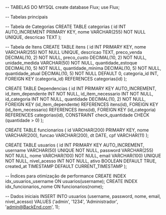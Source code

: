 -- TABELAS DO MYSQL
create database Flux;
use Flux;

-- Tabelas principais


-- Tabela de Categorias
CREATE TABLE categorias (
id INT AUTO_INCREMENT PRIMARY KEY,
nome VARCHAR(255) NOT NULL UNIQUE,
descricao TEXT
);

-- Tabela de Itens
CREATE TABLE itens (
id INT PRIMARY KEY,
nome VARCHAR(255) NOT NULL UNIQUE,
descricao TEXT,
preco_venda DECIMAL(10, 2) NOT NULL,
preco_custo DECIMAL(10, 2) NOT NULL,
unidade_medida VARCHAR(50) NOT NULL,
quantidade_estoque DECIMAL(10, 5) NOT NULL,
quantidade_minima DECIMAL(10, 5) NOT NULL,
quantidade_atual DECIMAL(10, 5) NOT NULL DEFAULT 0,
categoria_id INT,
FOREIGN KEY (categoria_id) REFERENCES categorias(id)
);

CREATE TABLE Dependencias (
id INT PRIMARY KEY AUTO_INCREMENT,
id_item_dependente INT NOT NULL,
id_item_necessario INT NOT NULL,
id_categoria INT NOT NULL,
quantidade DECIMAL(10, 2) NOT NULL,
FOREIGN KEY (id_item_dependente) REFERENCES itens(id),
FOREIGN KEY (id_item_necessario) REFERENCES itens(id),
FOREIGN KEY (id_categoria) REFERENCES categorias(id),
CONSTRAINT check_quantidade CHECK (quantidade > 0)
);

CREATE TABLE funcionarios (
id VARCHAR(200) PRIMARY KEY,
nome VARCHAR(200),
funcao VARCHAR(200),
dt DATE,
cpf VARCHAR(11)
);

CREATE TABLE usuarios (
id INT PRIMARY KEY AUTO_INCREMENT,
username VARCHAR(50) UNIQUE NOT NULL,
password VARCHAR(255) NOT NULL,
nome VARCHAR(100) NOT NULL,
email VARCHAR(100) UNIQUE NOT NULL,
nivel_acesso INT NOT NULL,
ativo BOOLEAN DEFAULT TRUE,
created_at TIMESTAMP DEFAULT CURRENT_TIMESTAMP
);


-- Índices para otimização de performance
CREATE INDEX idx_usuarios_username ON usuarios(username);
CREATE INDEX idx_funcionarios_nome ON funcionarios(nome);

-- Dados iniciais
INSERT INTO usuarios (username, password, nome, email, nivel_acesso)
VALUES ('admin', '1234', 'Administrador', 'admin@BackEnd.com', 1);